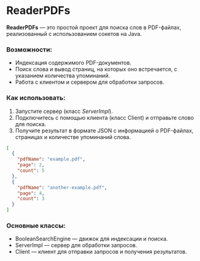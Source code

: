 # ReaderPDFs

**ReaderPDFs** — это простой проект для поиска слов в PDF-файлах, реализованный с использованием сокетов на Java.

### Возможности:

* Индексация содержимого PDF-документов.
* Поиск слова и вывод страниц, на которых оно встречается, с указанием количества упоминаний.
* Работа с клиентом и сервером для обработки запросов.

### Как использовать:

1. Запустите сервер (класс *ServerImpl*).
1. Подключитесь с помощью клиента (класс Client) и отправьте слово для поиска.
1. Получите результат в формате JSON с информацией о PDF-файлах, страницах и количестве упоминаний слова.

```json
[
  {
    "pdfName": "example.pdf",
    "page": 2,
    "count": 5
  },
  {
    "pdfName": "another-example.pdf",
    "page": 4,
    "count": 3
  }
]

```

### Основные классы:
* BooleanSearchEngine — движок для индексации и поиска.
* ServerImpl — сервер для обработки запросов.
* Client — клиент для отправки запросов и получения результатов.
